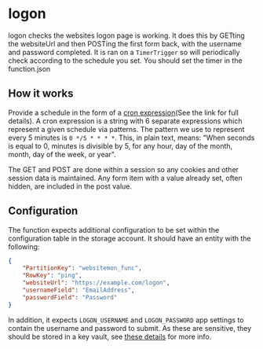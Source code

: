 # logon

logon checks the websites logon page is working.
It does this by GETting the websiteUrl and then POSTing the first form back, with the username and password completed.
It is ran on a `TimerTrigger` so will periodically check according to the schedule you set.
You should set the timer in the function.json

## How it works

Provide a schedule in the form of a [cron expression](https://en.wikipedia.org/wiki/Cron#CRON_expression)(See the link for full details).
A cron expression is a string with 6 separate expressions which represent a given schedule via patterns.
The pattern we use to represent every 5 minutes is `0 */5 * * * *`.
This, in plain text, means: "When seconds is equal to 0, minutes is divisible by 5, for any hour, day of the month, month, day of the week, or year".

The GET and POST are done within a session so any cookies and other session data is maintained.
Any form item with a value already set, often hidden, are included in the post value.

## Configuration

The function expects additional configuration to be set within the configuration table in the storage account.
It should have an entity with the following:

```json
{
    "PartitionKey": "websitemon_func",
    "RowKey": "ping",
    "websiteUrl": "https://example.com/logon",
    "usernameField": "EmailAddress",
    "passwordField": "Password"
}
```

In addition, it expects `LOGON_USERNAME` and `LOGON_PASSWORD` app settings to contain the username and password to submit.
As these are sensitive, they should be stored in a key vault, see [these details](https://docs.microsoft.com/en-us/azure/app-service/app-service-key-vault-references) for more info.
